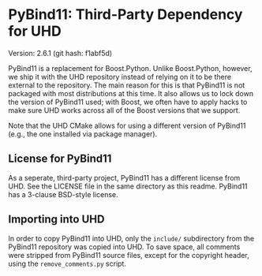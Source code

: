 # PyBind11: Third-Party Dependency for UHD

Version: 2.6.1 (git hash: f1abf5d)

PyBind11 is a replacement for Boost.Python. Unlike Boost.Python, however, we
ship it with the UHD repository instead of relying on it to be there external to
the repository. The main reason for this is that PyBind11 is not packaged with
most distributions at this time. It also allows us to lock down the version of
PyBind11 used; with Boost, we often have to apply hacks to make sure UHD works
across all of the Boost versions that we support.

Note that the UHD CMake allows for using a different version of PyBind11 (e.g.,
the one installed via package manager).

## License for PyBind11

As a seperate, third-party project, PyBind11 has a different license from UHD.
See the LICENSE file in the same directory as this readme. PyBind11 has a
3-clause BSD-style license.

## Importing into UHD

In order to copy PyBind11 into UHD, only the `include/` subdirectory from the
PyBind11 repository was copied into UHD.
To save space, all comments were stripped from PyBind11 source files, except for
the copyright header, using the `remove_comments.py` script.
